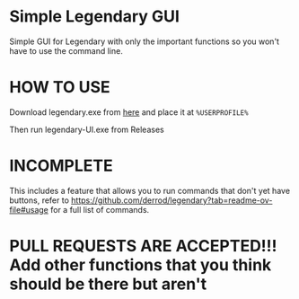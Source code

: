 # Simple Legendary GUI
Simple GUI for Legendary with only the important functions so you won't have to use the command line.


# HOW TO USE

Download legendary.exe from [here](https://github.com/derrod/legendary/releases/download/0.20.34/legendary.exe)
and place it at ``%USERPROFILE%``

Then run legendary-UI.exe from Releases

# INCOMPLETE

This includes a feature that allows you to run commands that don't yet have buttons, refer to https://github.com/derrod/legendary?tab=readme-ov-file#usage
for a full list of commands.

# PULL REQUESTS ARE ACCEPTED!!! Add other functions that you think should be there but aren't 
